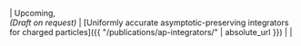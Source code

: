 | Upcoming, <br> *(Draft on request)* | [Uniformly accurate asymptotic-preserving integrators for charged particles]({{ "/publications/ap-integrators/" | absolute_url }}) | |
